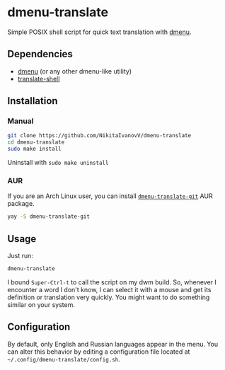 # dmenu-translate

Simple POSIX shell script for quick text translation with [dmenu](https://tools.suckless.org/dmenu/).

## Dependencies

* [dmenu](https://tools.suckless.org/dmenu/) (or any other dmenu-like utility)
* [translate-shell](https://github.com/soimort/translate-shell/)

## Installation

### Manual

```sh
git clone https://github.com/NikitaIvanovV/dmenu-translate
cd dmenu-translate
sudo make install
```

Uninstall with `sudo make uninstall`

### AUR

If you are an Arch Linux user, you can install [`dmenu-translate-git`](https://aur.archlinux.org/packages/dmenu-translate-git/) AUR package.

```sh
yay -S dmenu-translate-git
```

## Usage

Just run:

```sh
dmenu-translate
```

I bound `Super-Ctrl-t` to call the script on my dwm build.
So, whenever I encounter a word I don't know, I can select it with a mouse and get its definition or translation very quickly.
You might want to do something similar on your system.

## Configuration

By default, only English and Russian languages appear in the menu.
You can alter this behavior by editing a configuration file located at `~/.config/dmenu-translate/config.sh`.
